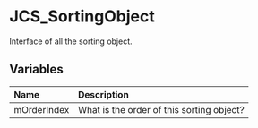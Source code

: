 # JCS_SortingObject

Interface of all the sorting object.

## Variables

| Name        | Description                               |
|:------------|:------------------------------------------|
| mOrderIndex | What is the order of this sorting object? |
